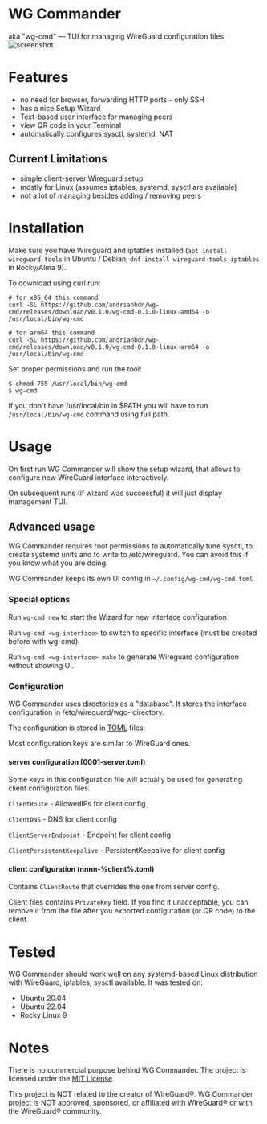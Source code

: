 # WG Commander 

aka "wg-cmd" — TUI for managing WireGuard configuration files
![screenshot](https://user-images.githubusercontent.com/994900/218720566-e5b3ab22-d7fc-4df7-a777-ad9b6280ada8.png)

# Features
- no need for browser, forwarding HTTP ports - only SSH
- has a nice Setup Wizard
- Text-based user interface for managing peers
- view QR code in your Terminal
- automatically configures sysctl, systemd, NAT

## Current Limitations
- simple client-server Wireguard setup
- mostly for Linux (assumes iptables, systemd, sysctl are available)
- not a lot of managing besides adding / removing peers

# Installation 

Make sure you have Wireguard and iptables installed 
(`apt install wireguard-tools` in Ubuntu / Debian, `dnf install wireguard-tools iptables` in Rocky/Alma 9). 

To download using curl run:
```shell
# for x86_64 this command 
curl -SL https://github.com/andrianbdn/wg-cmd/releases/download/v0.1.0/wg-cmd-0.1.0-linux-amd64 -o /usr/local/bin/wg-cmd

# for arm64 this command
curl -SL https://github.com/andrianbdn/wg-cmd/releases/download/v0.1.0/wg-cmd-0.1.0-linux-arm64 -o /usr/local/bin/wg-cmd
```

Set proper permissions and run the tool: 
```
$ chmod 755 /usr/local/bin/wg-cmd
$ wg-cmd
```

If you don't have /usr/local/bin in $PATH you will have to
run `/usr/local/bin/wg-cmd` command using full path.

# Usage 

On first run WG Commander will show the setup wizard, that allows to configure new WireGuard interface interactively.

On subsequent runs (if wizard was successful) it will just display management TUI.

## Advanced usage

WG Commander requires root permissions to automatically tune sysctl, to create systemd units and to write to /etc/wireguard. 
You can avoid this if you know what you are doing. 

WG Commander keeps its own UI config in `~/.config/wg-cmd/wg-cmd.toml`

### Special options 

Run `wg-cmd new` to start the Wizard for new interface configuration

Run `wg-cmd <wg-interface>` to switch to specific interface (must be created before with wg-cmd)

Run `wg-cmd <wg-interface> make` to generate Wireguard configuration without showing UI.

### Configuration 

WG Commander uses directories as a "database". 
It stores the interface configuration in /etc/wireguard/wgc-<interface-name> directory. 

The configuration is stored in [TOML](https://toml.io) files.

Most configuration keys are similar to WireGuard ones. 

#### server configuration (0001-server.toml)
Some keys in this configuration file will actually be used for generating 
client configuration files. 

`ClientRoute` - AllowedIPs for client config

`ClientDNS` - DNS for client config

`ClientServerEndpoint` - Endpoint for client config

`ClientPersistentKeepalive` - PersistentKeepalive for client config 

#### client configuration (nnnn-%client%.toml)

Contains `ClientRoute` that overrides the one from server config.

Client files contains `PrivateKey` field. 
If you find it unacceptable, you can remove it from the file after you exported 
configuration (or QR code) to the client.

# Tested
WG Commander should work well on any systemd-based Linux
distribution with WireGuard, iptables, sysctl available.
It was tested on:
- Ubuntu 20.04
- Ubuntu 22.04
- Rocky Linux 9

# Notes 
There is no commercial purpose behind WG Commander. 
The project is licensed under 
the [MIT License](https://github.com/andrianbdn/wg-cmd/blob/master/LICENSE).

This project is NOT related to the creator of WireGuard®.
WG Commander project is NOT approved, sponsored, or affiliated 
with WireGuard® or with the WireGuard® community.
